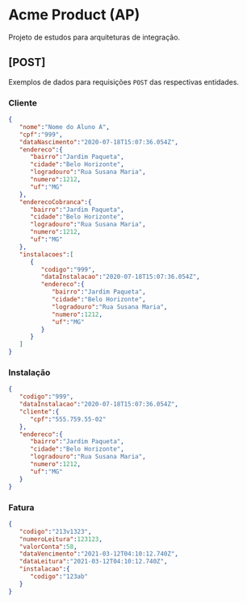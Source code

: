 ﻿# Acme Product (AP)

Projeto de estudos para arquiteturas de integração.

## [POST]

Exemplos de dados para requisições `POST` das respectivas entidades.

### Cliente
```json
{
   "nome":"Nome do Aluno A",
   "cpf":"999",
   "dataNascimento":"2020-07-18T15:07:36.054Z",
   "endereco":{
      "bairro":"Jardim Paqueta",
      "cidade":"Belo Horizonte",
      "logradouro":"Rua Susana Maria",
      "numero":1212,
      "uf":"MG"
   },
   "enderecoCobranca":{
      "bairro":"Jardim Paqueta",
      "cidade":"Belo Horizonte",
      "logradouro":"Rua Susana Maria",
      "numero":1212,
      "uf":"MG"
   },
   "instalacoes":[
      {
         "codigo":"999",
         "dataInstalacao":"2020-07-18T15:07:36.054Z",
         "endereco":{
            "bairro":"Jardim Paqueta",
            "cidade":"Belo Horizonte",
            "logradouro":"Rua Susana Maria",
            "numero":1212,
            "uf":"MG"
         }
      }
   ]
}
```

### Instalação
```json
{
   "codigo":"999",
   "dataInstalacao":"2020-07-18T15:07:36.054Z",
   "cliente":{
      "cpf":"555.759.55-02"
   },
   "endereco":{
      "bairro":"Jardim Paqueta",
      "cidade":"Belo Horizonte",
      "logradouro":"Rua Susana Maria",
      "numero":1212,
      "uf":"MG"
   }
}
```

### Fatura
```json
{
   "codigo":"213v1323",
   "numeroLeitura":123123,
   "valorConta":58,
   "dataVencimento":"2021-03-12T04:10:12.740Z",
   "dataLeitura":"2021-03-12T04:10:12.740Z",
   "instalacao":{
      "codigo":"123ab"
   }
}
```